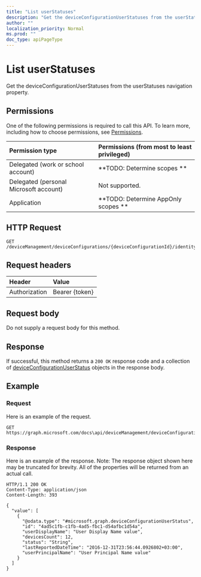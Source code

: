 ```yaml
---
title: "List userStatuses"
description: "Get the deviceConfigurationUserStatuses from the userStatuses navigation property."
author: ""
localization_priority: Normal
ms.prod: ""
doc_type: apiPageType
---
```


# List userStatuses

Get the deviceConfigurationUserStatuses from the userStatuses navigation property.

## Permissions
One of the following permissions is required to call this API. To learn more, including how to choose permissions, see [Permissions](/concepts/permissions-reference.md).

|Permission type|Permissions (from most to least privileged)|
|:---|:---|
|Delegated (work or school account)|**TODO: Determine scopes **|
|Delegated (personal Microsoft account)|Not supported.|
|Application|**TODO: Determine AppOnly scopes **|

## HTTP Request
<!-- {
  "blockType": "ignored"
}
-->
``` http
GET /deviceManagement/deviceConfigurations/{deviceConfigurationId}/identityCertificate/rootCertificate/userStatuses
```

## Request headers
|Header|Value|
|:---|:---|
|Authorization|Bearer {token}|

## Request body
Do not supply a request body for this method.

## Response
If successful, this method returns a `200 OK` response code and a collection of [deviceConfigurationUserStatus](../resources/deviceconfigurationuserstatus.md) objects in the response body.

## Example

### Request
Here is an example of the request.
<!-- {
  "blockType": "request",
  "name": "get_deviceconfigurationuserstatus"
}
-->
``` http
GET https://graph.microsoft.com/docs\api/deviceManagement/deviceConfigurations/{deviceConfigurationId}/identityCertificate/rootCertificate/userStatuses
```

### Response
Here is an example of the response. Note: The response object shown here may be truncated for brevity. All of the properties will be returned from an actual call.
<!-- {
  "blockType": "response",
  "truncated": true,
  "@odata.type": "collection(microsoft.graph.deviceconfigurationuserstatus)"
}
-->
``` http
HTTP/1.1 200 OK
Content-Type: application/json
Content-Length: 393

{
  "value": [
    {
      "@odata.type": "#microsoft.graph.deviceConfigurationUserStatus",
      "id": "4ad5c1fb-c1fb-4ad5-fbc1-d54afbc1d54a",
      "userDisplayName": "User Display Name value",
      "devicesCount": 12,
      "status": "String",
      "lastReportedDateTime": "2016-12-31T23:56:44.0926802+03:00",
      "userPrincipalName": "User Principal Name value"
    }
  ]
}
```

